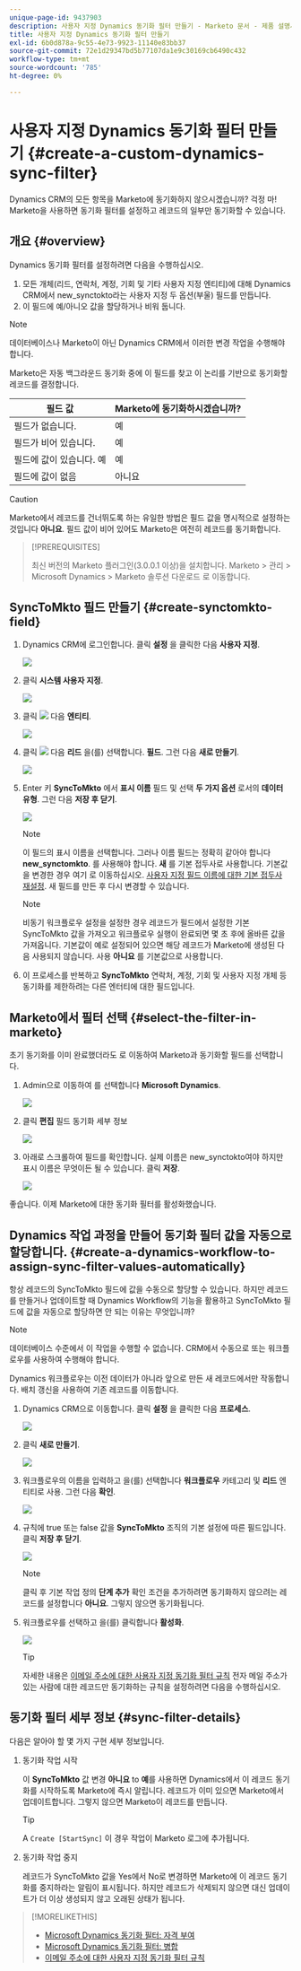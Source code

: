 ```yaml
---
unique-page-id: 9437903
description: 사용자 지정 Dynamics 동기화 필터 만들기 - Marketo 문서 - 제품 설명서
title: 사용자 지정 Dynamics 동기화 필터 만들기
exl-id: 6b0d878a-9c55-4e73-9923-11140e83bb37
source-git-commit: 72e1d29347bd5b77107da1e9c30169cb6490c432
workflow-type: tm+mt
source-wordcount: '785'
ht-degree: 0%

---
```


# 사용자 지정 Dynamics 동기화 필터 만들기 {#create-a-custom-dynamics-sync-filter}

Dynamics CRM의 모든 항목을 Marketo에 동기화하지 않으시겠습니까? 걱정 마! Marketo을 사용하면 동기화 필터를 설정하고 레코드의 일부만 동기화할 수 있습니다.

## 개요 {#overview}

Dynamics 동기화 필터를 설정하려면 다음을 수행하십시오.

1. 모든 개체(리드, 연락처, 계정, 기회 및 기타 사용자 지정 엔티티)에 대해 Dynamics CRM에서 new_synctokto라는 사용자 지정 두 옵션(부울) 필드를 만듭니다.
1. 이 필드에 예/아니오 값을 할당하거나 비워 둡니다.

>[!NOTE]
>
>데이터베이스나 Marketo이 아닌 Dynamics CRM에서 이러한 변경 작업을 수행해야 합니다.

Marketo은 자동 백그라운드 동기화 중에 이 필드를 찾고 이 논리를 기반으로 동기화할 레코드를 결정합니다.

| 필드 값 | Marketo에 동기화하시겠습니까? |
|---|---|
| 필드가 없습니다. | 예 |
| 필드가 비어 있습니다. | 예 |
| 필드에 값이 있습니다. 예 | 예 |
| 필드에 값이 없음 | 아니요 |

>[!CAUTION]
>
>Marketo에서 레코드를 건너뛰도록 하는 유일한 방법은 필드 값을 명시적으로 설정하는 것입니다 **아니요**. 필드 값이 비어 있어도 Marketo은 여전히 레코드를 동기화합니다.

>[!PREREQUISITES]
>
>최신 버전의 Marketo 플러그인(3.0.0.1 이상)을 설치합니다. Marketo > 관리 > Microsoft Dynamics > Marketo 솔루션 다운로드 로 이동합니다.

## SyncToMkto 필드 만들기 {#create-synctomkto-field}

1. Dynamics CRM에 로그인합니다. 클릭 **설정** 을 클릭한 다음 **사용자 지정**.

   ![](assets/image2015-8-10-21-3a40-3a9.png)

1. 클릭 **시스템 사용자 지정**.

   ![](assets/image2015-8-10-21-3a42-3a15.png)

1. 클릭 ![](assets/image2015-8-10-21-3a44-3a23.png) 다음 **엔티티**.

   ![](assets/image2015-8-10-21-3a43-3a39.png)

1. 클릭 ![](assets/image2015-8-10-21-3a44-3a23.png) 다음 **리드** 을(를) 선택합니다. **필드**. 그런 다음 **새로 만들기**.

   ![](assets/image2015-8-10-21-3a49-3a49.png)

1. Enter 키 **SyncToMkto** 에서 **표시 이름** 필드 및 선택 **두 가지 옵션** 로서의 **데이터 유형**. 그런 다음 **저장 후 닫기**.

   ![](assets/image2015-9-8-10-3a25-3a33.png)

   >[!NOTE]
   >
   >이 필드의 표시 이름을 선택합니다. 그러나 이름 필드는 정확히 같아야 합니다 **new_synctomkto**. 를 사용해야 합니다. **새** 를 기본 접두사로 사용합니다. 기본값을 변경한 경우 여기 로 이동하십시오. [사용자 지정 필드 이름에 대한 기본 접두사 재설정](/help/marketo/product-docs/crm-sync/microsoft-dynamics-sync/create-a-custom-dynamics-sync-filter/set-a-default-custom-field-prefix.md). 새 필드를 만든 후 다시 변경할 수 있습니다.

   >[!NOTE]
   >
   >비동기 워크플로우 설정을 설정한 경우 레코드가 필드에서 설정한 기본 SyncToMkto 값을 가져오고 워크플로우 실행이 완료되면 몇 초 후에 올바른 값을 가져옵니다. 기본값이 예로 설정되어 있으면 해당 레코드가 Marketo에 생성된 다음 사용되지 않습니다. 사용 **아니요** 를 기본값으로 사용합니다.

1. 이 프로세스를 반복하고 **SyncToMkto** 연락처, 계정, 기회 및 사용자 지정 개체 등 동기화를 제한하려는 다른 엔터티에 대한 필드입니다.

## Marketo에서 필터 선택 {#select-the-filter-in-marketo}

초기 동기화를 이미 완료했더라도 로 이동하여 Marketo과 동기화할 필드를 선택합니다.

1. Admin으로 이동하여 를 선택합니다 **Microsoft Dynamics**.

   ![](assets/image2015-10-9-9-3a50-3a9.png)

1. 클릭 **편집** 필드 동기화 세부 정보

   ![](assets/image2015-10-9-9-3a52-3a23.png)

1. 아래로 스크롤하여 필드를 확인합니다. 실제 이름은 new_synctokto여야 하지만 표시 이름은 무엇이든 될 수 있습니다. 클릭 **저장**.

   ![](assets/image2015-10-9-9-3a56-3a23.png)

좋습니다. 이제 Marketo에 대한 동기화 필터를 활성화했습니다.

## Dynamics 작업 과정을 만들어 동기화 필터 값을 자동으로 할당합니다. {#create-a-dynamics-workflow-to-assign-sync-filter-values-automatically}

항상 레코드의 SyncToMkto 필드에 값을 수동으로 할당할 수 있습니다. 하지만 레코드를 만들거나 업데이트할 때 Dynamics Workflow의 기능을 활용하고 SyncToMkto 필드에 값을 자동으로 할당하면 안 되는 이유는 무엇입니까?

>[!NOTE]
>
>데이터베이스 수준에서 이 작업을 수행할 수 없습니다. CRM에서 수동으로 또는 워크플로우를 사용하여 수행해야 합니다.
>
>Dynamics 워크플로우는 이전 데이터가 아니라 앞으로 만든 새 레코드에서만 작동합니다. 배치 갱신을 사용하여 기존 레코드를 이동합니다.

1. Dynamics CRM으로 이동합니다. 클릭 **설정** 을 클릭한 다음 **프로세스**.

   ![](assets/image2015-8-11-8-3a42-3a10.png)

1. 클릭 **새로 만들기**.

   ![](assets/image2015-8-11-8-3a43-3a46.png)

1. 워크플로우의 이름을 입력하고 을(를) 선택합니다 **워크플로우** 카테고리 및 **리드** 엔티티로 사용. 그런 다음 **확인**.

   ![](assets/image2015-8-11-8-3a45-3a46.png)

1. 규칙에 true 또는 false 값을 **SyncToMkto** 조직의 기본 설정에 따른 필드입니다. 클릭 **저장 후 닫기**.

   ![](assets/setsynctomkto-fix.png)

   >[!NOTE]
   >
   >클릭 후 기본 작업 정의 **단계 추가** 확인 조건을 추가하려면 동기화하지 않으려는 레코드를 설정합니다 **아니요**. 그렇지 않으면 동기화됩니다.

1. 워크플로우를 선택하고 을(를) 클릭합니다 **활성화**.

   ![](assets/image2015-8-11-8-3a57-3a29.png)

   >[!TIP]
   >
   >자세한 내용은 [이메일 주소에 대한 사용자 지정 동기화 필터 규칙](/help/marketo/product-docs/crm-sync/microsoft-dynamics-sync/create-a-custom-dynamics-sync-filter/custom-sync-filter-rules-for-an-email-address.md) 전자 메일 주소가 있는 사람에 대한 레코드만 동기화하는 규칙을 설정하려면 다음을 수행하십시오.

## 동기화 필터 세부 정보 {#sync-filter-details}

다음은 알아야 할 몇 가지 구현 세부 정보입니다.

1. 동기화 작업 시작

   이 **SyncToMkto** 값 변경 **아니요** to **예**&#x200B;를 사용하면 Dynamics에서 이 레코드 동기화를 시작하도록 Marketo에 즉시 알립니다. 레코드가 이미 있으면 Marketo에서 업데이트합니다. 그렇지 않으면 Marketo이 레코드를 만듭니다.

   >[!TIP]
   >
   >A `Create [StartSync]` 이 경우 작업이 Marketo 로그에 추가됩니다.

1. 동기화 작업 중지

   레코드가 SyncToMkto 값을 Yes에서 No로 변경하면 Marketo에 이 레코드 동기화를 중지하라는 알림이 표시됩니다. 하지만 레코드가 삭제되지 않으면 대신 업데이트가 더 이상 생성되지 않고 오래된 상태가 됩니다.

>[!MORELIKETHIS]
>
>* [Microsoft Dynamics 동기화 필터: 자격 부여](/help/marketo/product-docs/crm-sync/microsoft-dynamics-sync/create-a-custom-dynamics-sync-filter/microsoft-dynamics-sync-filter-qualify.md)
>* [Microsoft Dynamics 동기화 필터: 병합](/help/marketo/product-docs/crm-sync/microsoft-dynamics-sync/create-a-custom-dynamics-sync-filter/microsoft-dynamics-sync-filter-merge.md)
>* [이메일 주소에 대한 사용자 지정 동기화 필터 규칙](/help/marketo/product-docs/crm-sync/microsoft-dynamics-sync/create-a-custom-dynamics-sync-filter/custom-sync-filter-rules-for-an-email-address.md)

